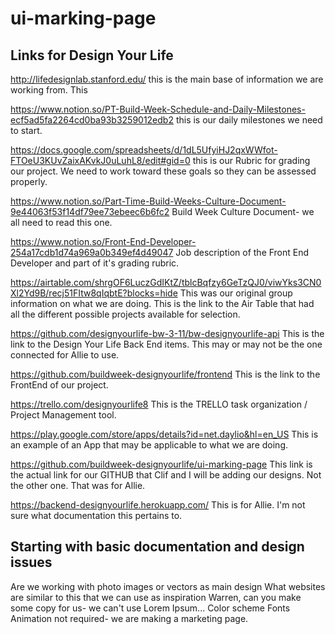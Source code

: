 # ui-marking-page

## Links for Design Your Life
http://lifedesignlab.stanford.edu/ this is the main base of information we are working from. This 

https://www.notion.so/PT-Build-Week-Schedule-and-Daily-Milestones-ecf5ad5fa2264cd0ba93b3259012edb2
this is our daily milestones we need to start.

https://docs.google.com/spreadsheets/d/1dL5UfyiHJ2qxWWfot-FTOeU3KUvZaixAKvkJ0uLuhL8/edit#gid=0
this is our Rubric for grading our project. We need to work toward these goals so they can be assessed properly.

https://www.notion.so/Part-Time-Build-Weeks-Culture-Document-9e44063f53f14df79ee73ebeec6b6fc2
Build Week Culture Document- we all need to read this one.

https://www.notion.so/Front-End-Developer-254a17cdb1d74a969a0b349ef4d49047
Job description of the Front End Developer and part of it's grading rubric.

https://airtable.com/shrgOF6LuczGdIKtZ/tblcBqfzy6GeTzQJ0/viwYks3CN0Xl2Yd9B/recj51FItw8qIqbtE?blocks=hide
This was our original group information on what we are doing. This is the link to the Air Table that had all the different possible projects available for selection.

https://github.com/designyourlife-bw-3-11/bw-designyourlife-api
This is the link to the Design Your Life Back End items. This may or may not be the one connected for Allie to use.

https://github.com/buildweek-designyourlife/frontend
This is the link to the FrontEnd of our project.

https://trello.com/designyourlife8
This is the TRELLO task organization / Project Management tool. 

https://play.google.com/store/apps/details?id=net.daylio&hl=en_US
This is an example of an App that may be applicable to what we are doing.

https://github.com/buildweek-designyourlife/ui-marking-page
This link is the actual link for our GITHUB that Clif and I will be adding our designs. Not the other one. That was for Allie.

https://backend-designyourlife.herokuapp.com/
This is for Allie. I'm not sure what documentation this pertains to.

## Starting with basic documentation and design issues
Are we working with photo images or vectors as main design
What websites are similar to this that we can use as inspiration
Warren, can you make some copy for us- we can't use Lorem Ipsum...
Color scheme
Fonts
Animation not required- we are making a marketing page.
